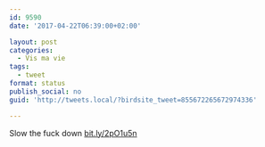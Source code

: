 ```yaml
---
id: 9590
date: '2017-04-22T06:39:00+02:00'

layout: post
categories:
  - Vis ma vie
tags:
  - tweet
format: status
publish_social: no
guid: 'http://tweets.local/?birdsite_tweet=855672265672974336'

---
```


Slow the fuck down [bit.ly/2pO1u5n](http://bit.ly/2pO1u5n)